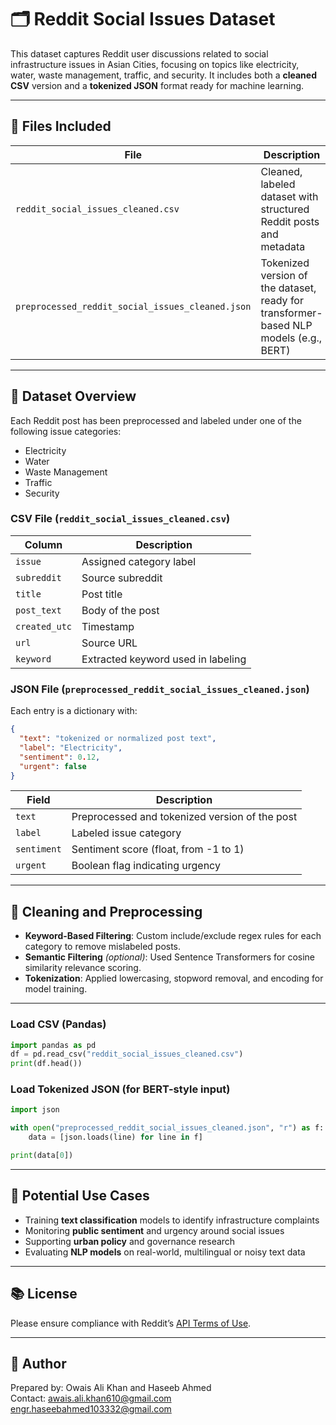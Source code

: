 # 🗂️ Reddit Social Issues Dataset

This dataset captures Reddit user discussions related to social infrastructure issues in Asian Cities, focusing on topics like electricity, water, waste management, traffic, and security. It includes both a **cleaned CSV** version and a **tokenized JSON** format ready for machine learning.

---

## 📁 Files Included
| File | Description |
|------|-------------|
| `reddit_social_issues_cleaned.csv` | Cleaned, labeled dataset with structured Reddit posts and metadata |
| `preprocessed_reddit_social_issues_cleaned.json` | Tokenized version of the dataset, ready for transformer-based NLP models (e.g., BERT) |

---

## 🧾 Dataset Overview

Each Reddit post has been preprocessed and labeled under one of the following issue categories:
- Electricity
- Water
- Waste Management
- Traffic
- Security

### CSV File (`reddit_social_issues_cleaned.csv`)

| Column | Description |
|--------|-------------|
| `issue` | Assigned category label |
| `subreddit` | Source subreddit |
| `title` | Post title |
| `post_text` | Body of the post |
| `created_utc` | Timestamp |
| `url` | Source URL |
| `keyword` | Extracted keyword used in labeling |

### JSON File (`preprocessed_reddit_social_issues_cleaned.json`)

Each entry is a dictionary with:
```json
{
  "text": "tokenized or normalized post text",
  "label": "Electricity",
  "sentiment": 0.12,
  "urgent": false
}
```

| Field       | Description                                    |
| ----------- | ---------------------------------------------- |
| `text`      | Preprocessed and tokenized version of the post |
| `label`     | Labeled issue category                         |
| `sentiment` | Sentiment score (float, from -1 to 1)          |
| `urgent`    | Boolean flag indicating urgency                |

---

## 🧼 Cleaning and Preprocessing

- **Keyword-Based Filtering**: Custom include/exclude regex rules for each category to remove mislabeled posts.
- **Semantic Filtering** *(optional)*: Used Sentence Transformers for cosine similarity relevance scoring.
- **Tokenization**: Applied lowercasing, stopword removal, and encoding for model training.

---

### Load CSV (Pandas)
```python
import pandas as pd
df = pd.read_csv("reddit_social_issues_cleaned.csv")
print(df.head())
```

### Load Tokenized JSON (for BERT-style input)
```python
import json

with open("preprocessed_reddit_social_issues_cleaned.json", "r") as f:
    data = [json.loads(line) for line in f]

print(data[0])
```

---

## 🔧 Potential Use Cases

- Training **text classification** models to identify infrastructure complaints
- Monitoring **public sentiment** and urgency around social issues
- Supporting **urban policy** and governance research
- Evaluating **NLP models** on real-world, multilingual or noisy text data

---

## 📚 License

Please ensure compliance with Reddit’s [API Terms of Use](https://www.redditinc.com/policies/data-api-terms).

---

## 👤 Author

Prepared by:    Owais Ali Khan                        and                                    Haseeb Ahmed  
Contact:        awais.ali.khan610@gmail.com                                                  engr.haseebahmed103332@gmail.com
